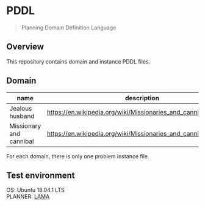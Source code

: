 # PDDL
> Planning Domain Definition Language
## Overview
This repository contains domain and instance PDDL files.

## Domain
|name|description|
|------|---|
|Jealous husband|https://en.wikipedia.org/wiki/Missionaries_and_cannibals_problem|
|Missionary and cannibal|https://en.wikipedia.org/wiki/Missionaries_and_cannibals_problem|

For each domain, there is only one problem instance file.

## Test environment
OS: Ubuntu 18.04.1 LTS</br>
PLANNER: [LAMA](https://github.com/rock-planning/planning-lama)<br>
